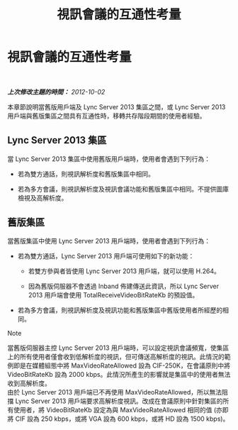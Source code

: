 ﻿---
title: 視訊會議的互通性考量
TOCTitle: 視訊會議的互通性考量
ms:assetid: 31ead3b5-ed95-42d4-96e2-7d9403d5c026
ms:mtpsurl: https://technet.microsoft.com/zh-tw/library/JJ204790(v=OCS.15)
ms:contentKeyID: 49290516
ms.date: 08/10/2015
mtps_version: v=OCS.15
ms.translationtype: HT
---

# 視訊會議的互通性考量

 

_**上次修改主題的時間：** 2012-10-02_

本章節說明當舊版用戶端及 Lync Server 2013 集區之間，或 Lync Server 2013 用戶端與舊版集區之間具有互通性時，移轉共存階段期間的使用者經驗。

## Lync Server 2013 集區

當 Lync Server 2013 集區中使用舊版用戶端時，使用者會遇到下列行為：

  - 若為雙方通話，則視訊解析度和舊版集區中相同。

  - 若為多方會議，則視訊解析度及視訊會議功能和舊版集區中相同。不提供圖庫檢視及高解析度。

## 舊版集區

當舊版集區中使用 Lync Server 2013 用戶端時，使用者會遇到下列行為：

  - 若為雙方通話，Lync Server 2013 用戶端可使用如下的新功能：
    
      - 若雙方參與者皆使用 Lync Server 2013 用戶端，就可以使用 H.264。
    
      - 因為舊版伺服器不會透過 Inband 佈建傳送此資訊，所以 Lync Server 2013 用戶端會使用 TotalReceiveVideoBitRateKb 的預設值。

  - 若為多方會議，則視訊解析度及視訊功能和舊版集區中舊版使用者所經歷的相同。

> [!NOTE]
> 當舊版伺服器主控 Lync Server 2013 用戶端時，可以設定視訊會議頻寬，使集區上的所有使用者僅會收到低解析度的視訊，但可傳送高解析度的視訊。此情況的範例即是在媒體組態中將 MaxVideoRateAllowed 設為 CIF-250K，在會議原則中將 VideoBitRateKb 設為 2000 kbps。此情況所產生的影響就是集區中的使用者無法收到高解析度。<br />
> 由於 Lync Server 2013 用戶端已不再使用 MaxVideoRateAllowed，所以無法阻擋 Lync Server 2013 用戶端要求高解析度視訊。改成在會議原則中針對集區的所有使用者，將 VideoBitRateKb 設定為與 MaxVideoRateAllowed 相同的值 (亦即將 CIF 設為 250 kbps，或將 VGA 設為 600 kbps，或將 HD 設為 1500 kbps)。


